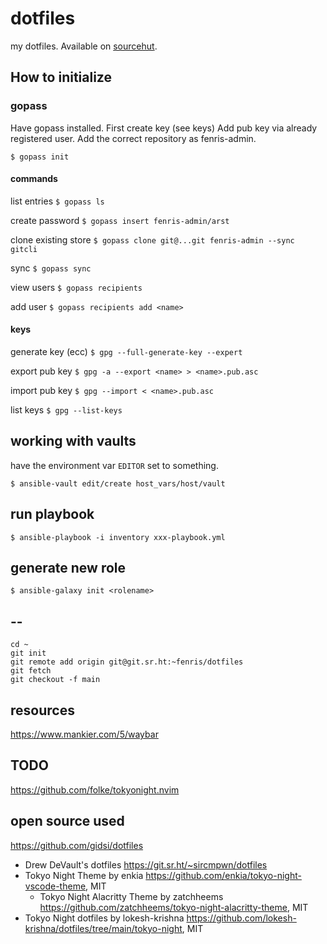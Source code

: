 # dotfiles

my dotfiles.
Available on [sourcehut](https://git.sr.ht/~fenris/dotfiles).

## How to initialize

### gopass

Have gopass installed.
First create key (see keys)
Add pub key via already registered user.
Add the correct repository as fenris-admin.

`$ gopass init`

#### commands

list entries
`$ gopass ls`

create password
`$ gopass insert fenris-admin/arst`

clone existing store
`$ gopass clone git@...git fenris-admin --sync gitcli`

sync
`$ gopass sync`

view users
`$ gopass recipients`

add user
`$ gopass recipients add <name>`

#### keys

generate key (ecc)
`$ gpg --full-generate-key --expert`

export pub key
`$ gpg -a --export <name> > <name>.pub.asc`

import pub key
`$ gpg --import < <name>.pub.asc`

list keys
`$ gpg --list-keys`

## working with vaults

have the environment var `EDITOR` set to something.

`$ ansible-vault edit/create host_vars/host/vault`

## run playbook

`$ ansible-playbook -i inventory xxx-playbook.yml`

## generate new role

`$ ansible-galaxy init <rolename>`

## --
```
cd ~
git init
git remote add origin git@git.sr.ht:~fenris/dotfiles
git fetch
git checkout -f main
```

## resources

https://www.mankier.com/5/waybar

## TODO

https://github.com/folke/tokyonight.nvim


## open source used
https://github.com/gidsi/dotfiles
- Drew DeVault's dotfiles https://git.sr.ht/~sircmpwn/dotfiles
- Tokyo Night Theme by enkia https://github.com/enkia/tokyo-night-vscode-theme, MIT
  - Tokyo Night Alacritty Theme by zatchheems https://github.com/zatchheems/tokyo-night-alacritty-theme, MIT
- Tokyo Night dotfiles by lokesh-krishna https://github.com/lokesh-krishna/dotfiles/tree/main/tokyo-night, MIT
